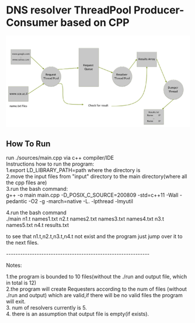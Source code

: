 # DNS resolver ThreadPool Producer-Consumer based on CPP

![alt tag](https://github.com/orel1212/Portfolio/blob/main/General%20-%20programming%20languages/CPP/DNSProducerConsumer/%E2%80%8F%E2%80%8Farchitecture.PNG)

## How To Run
run ./sources/main.cpp via c++ compiler/IDE <br>
Instructions how to run the program:  <br>
1.export LD_LIBRARY_PATH=path where the directory is  <br>
2.move the input files from "input" directory to the main directory(where all the cpp files are)  <br>
3.run the bash command:  <br>
g++ -o main main.cpp -D_POSIX_C_SOURCE=200809 -std=c++11 -Wall -pedantic -O2 -g -march=native -L. -lpthread -lmyutil  <br>

4.run the bash command  <br>
./main n1.t names1.txt n2.t names2.txt names3.txt names4.txt n3.t names5.txt n4.t results.txt  <br>

to see that n1.t,n2.t,n3.t,n4.t not exist and the program just jump over it to the next files.  <br>

-------------------------------------------------------------  <br>

Notes:  <br>

1.the program is bounded to 10 files(without the ./run and output file, which in total is 12)  <br>
2.the program will create Requesters according to the num of files (without ./run and output) which are valid,if there will be no valid files the program will exit.  <br>
3. num of resolvers currently is 5. <br>
4. there is an assumption that output file is empty(if exists).  <br>

